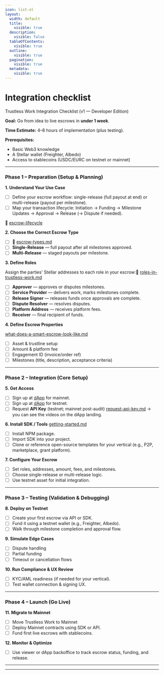 ```yaml
---
icon: list-ol
layout:
  width: default
  title:
    visible: true
  description:
    visible: false
  tableOfContents:
    visible: true
  outline:
    visible: true
  pagination:
    visible: true
  metadata:
    visible: true
---
```


# Integration checklist

Trustless Work Integration Checklist (v1 — Developer Edition)

**Goal:** Go from idea to live escrows in **under 1 week**.

**Time Estimate:** 4–8 hours of implementation (plus testing).

**Prerequisites:**

* Basic Web3 knowledge
* A Stellar wallet (Freighter, Albedo)
* Access to stablecoins (USDC/EURC on testnet or mainnet)

***

### **Phase 1 – Preparation (Setup & Planning)**

**1. Understand Your Use Case**

* [ ] Define your escrow workflow: single-release (full payout at end) or multi-release (payout per milestone).
* [ ] Map your transaction lifecycle: Initiation → Funding → Milestone Updates → Approval → Release (→ Dispute if needed).

📄 [escrow-lifecycle](../technology-overview/escrow-lifecycle/ "mention")

**2. Choose the Correct Escrow Type**

* [ ] 📄 [escrow-types.md](../technology-overview/escrow-types.md "mention")
* [ ] **Single-Release** — full payout after all milestones approved.
* [ ] **Multi-Release** — staged payouts per milestone.

**3. Define Roles**

Assign the parties' Stellar addresses to each role in your escrow:📄 [roles-in-trustless-work.md](../technology-overview/roles-in-trustless-work.md "mention")

* [ ] **Approver** — approves or disputes milestones.
* [ ] **Service Provider** — delivers work, marks milestones complete.
* [ ] **Release Signer** — releases funds once approvals are complete.
* [ ] **Dispute Resolver** — resolves disputes.
* [ ] **Platform Address** — receives platform fees.
* [ ] **Receiver** — final recipient of funds.

**4. Define Escrow Properties**

[what-does-a-smart-escrow-look-like.md](../technology-overview/smart-escrow-design/what-does-a-smart-escrow-look-like.md "mention")

* [ ] Asset & trustline setup
* [ ] Amount & platform fee
* [ ] Engagement ID (invoice/order ref)
* [ ] Milestones (title, description, acceptance criteria)

***

### **Phase 2 – Integration (Core Setup)**

**5. Get Access**

* [ ] Sign up at [dApp](https://dapp.trustlesswork.com) for mainnet.
* [ ] Sign up at [dApp](https://dapp.dev.trustlesswork.com) for testnet.
* [ ] Request **API Key** (testnet; mainnet post-audit) [request-api-key.md](api-reference/authentication/request-api-key.md "mention") -> you can see the videos on the dApp landing.

**6. Install SDK / Tools** [getting-started.md](../react-library-hooks/getting-started.md "mention")

* [ ] Install NPM package.
* [ ] Import SDK into your project.
* [ ] Clone or reference open-source templates for your vertical (e.g., P2P, marketplace, grant platform).

**7. Configure Your Escrow**

* [ ] Set roles, addresses, amount, fees, and milestones.
* [ ] Choose single-release or multi-release logic.
* [ ] Use testnet asset for initial integration.

***

### **Phase 3 – Testing (Validation & Debugging)**

**8. Deploy on Testnet**

* [ ] Create your first escrow via API or SDK.
* [ ] Fund it using a testnet wallet (e.g., Freighter, Albedo).
* [ ] Walk through milestone completion and approval flow.

**9. Simulate Edge Cases**

* [ ] Dispute handling
* [ ] Partial funding
* [ ] Timeout or cancellation flows

**10. Run Compliance & UX Review**

* [ ] KYC/AML readiness (if needed for your vertical).
* [ ] Test wallet connection & signing UX.

***

### **Phase 4 – Launch (Go Live)**

**11. Migrate to Mainnet**

* [ ] Move Trustless Work to Mainnet
* [ ] Deploy Mainnet contracts using SDK or API.
* [ ] Fund first live escrows with stablecoins.

**12. Monitor & Optimize**

* [ ] Use viewer or dApp backoffice to track escrow status, funding, and release.

***

***
